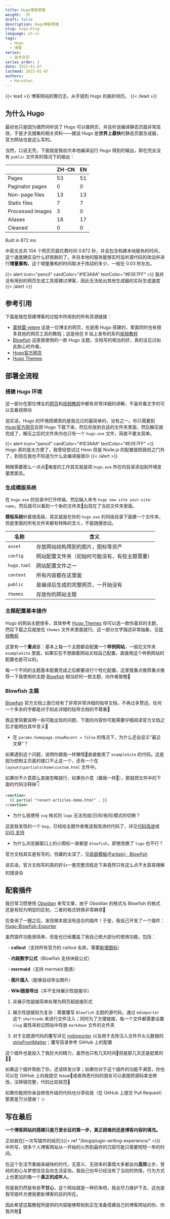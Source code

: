 ```yaml
---
title: Hugo博客搭建
weight: -35
draft: false
description: Hugo博客搭建
slug: hugo-blog
language: zh-cn
tags:
  - Hugo
  - 博客
series:
  - 技术杂项
series_order: 3
date: 2025-01-07
lastmod: 2025-01-07
authors:
  - Morethan
---
```


{{< lead >}} 博客网站折腾日志，从手搓到 Hugo 的曲折经历。 {{< /lead >}}

## 为什么 Hugo

最初也只是因为偶然间听说了 Hugo 可以做网页，并且听说编译静态页面非常高效，于是才去搜集的相关资料——据说 Hugo 是**世界上最快**的静态页面生成器，官方网站也是这么写的。

当然，口说无凭，下面就是我初次本地编译运行 Hugo 得到的输出，即在完全没有 `public` 文件夹的情况下的输出：

|                  | ZH-CN | EN  |
| ---------------- | ----- | --- |
| Pages            | 53    | 51  |
| Paginator pages  | 0     | 0   |
| Non-page files   | 13    | 13  |
| Static files     | 7     | 7   |
| Processed images | 3     | 0   |
| Aliases          | 18    | 17  |
| Cleaned          | 0     | 0   |

Built in 872 ms

中英文总共 104 个网页页面花费时间 0.872 秒，并且包含构建本地服务的时间，这个速度确实没什么好挑剔的了。并且本地的服务能够实时监听源代码的改动并进行**增量重构**，这个增量重构的时间取决于改动的多少，一般在 0.03 秒左右。


{{< alert icon="pencil" cardColor="#1E3A8A" textColor="#E0E7FF" >}}
我并没有用别的网页生成工具搭建过博客，因此无法给出其他生成器的实际生成速度
{{< /alert >}}

## 参考引用

下面是我在搭建博客的过程中所用到的所有资源链接：

- [莱特雷-letere](https://letere-gzj.github.io/hugo-stack/) 这是一位博主的网页，也是用 Hugo 搭建的，里面同时也有很多其他的网页工具的教程；这是他在 B 站上发布的系列[视频教程](https://www.bilibili.com/video/BV1bovfeaEtQ/?spm_id_from=333.337.search-card.all.click&vd_source=38d0addc11facdcdfe9d401e43b75680)
- [Blowfish](https://blowfish.page/zh-cn/) 这是我使用的一款 Hugo 主题，文档写的相当的好，真的没见过如此耐心的作者。
- [Hugo官方网页](https://gohugo.io/)
- [Hugo Themes](https://themes.gohugo.io/) 

## 部署全流程

### 搭建 Hugo 环境

这一部分在那位博主的[网页](https://letere-gzj.github.io/hugo-stack/)和[视频教程](https://www.bilibili.com/video/BV1bovfeaEtQ/?spm_id_from=333.337.search-card.all.click&vd_source=38d0addc11facdcdfe9d401e43b75680)中都有非常详细的讲解，不喜欢看文字的可以去看视频😝

说实话，Hugo 的环境搭建真的是我见过的最简单的，没有之一。你只需要到 [Hugo官方网页](https://gohugo.io/)去把 Hugo 下载下来，然后存放到合适的文件夹里面，然后解压就完成了，解压之后的文件夹内也只有一个 `hugo.exe` 文件，简直不要太简单。


{{< alert icon="pencil" cardColor="#1E3A8A" textColor="#E0E7FF" >}}
Hugo 真的是太方便了，我曾经尝试过 Hexo 但是 Node.js 的配置就把我拒之门外了，到现在我也不知道为什么会编译报错😢
{{< /alert >}}

稍微需要那么一点点🤏难度的工作其实就是把 `hugo.exe` 所在的目录添加到环境变量里面去。

### 生成模版系统

在 `hugo.exe` 的目录中打开终端，然后输入命令 `hugo new site your-site-name`，然后就可以看到一个新的文件夹📂出现在了当前文件夹里面。

**模板系统**听着很高级，其实就是在你的 `hugo.exe` 的同级目录下面建一个文件夹，但是里面的所有文件夹都有特殊的含义，不能随便改动。

| 名称          | 含义                      |
| ----------- | ----------------------- |
| `asset`     | 存放网站结构用到的图片，图标等资产       |
| `config`    | 网站配置文件夹（初始时可能没有，有些主题需要） |
| `hugo.toml` | 网站配置文件之一                |
| `content`   | 所有内容都在这里面               |
| `public`    | 是编译后生成的完整网页，一开始没有       |
| `themes`    | 存放你的网站主题                |

### 主题配置基本操作

Hugo 的网站主题很多，具体参考 [Hugo Themes](https://themes.gohugo.io/) 你可以选一款你喜欢的主题，然后下载之后就放在 `themes` 文件夹里面就行。这一部分文字描述非常抽象，见[视频教程](https://www.bilibili.com/video/BV1bovfeaEtQ/?spm_id_from=333.337.search-card.all.click&vd_source=38d0addc11facdcdfe9d401e43b75680)

这里有一个**重点**是：基本上每一个主题都会配置一个**样例网站**，一般在文件夹 `exampleSite` 里面，如果实在不想跟着网站文档自己配置，直接用这个样例网站的配置也是可以的。

每一个不同的主题基本配置完成之后都要进行个性化配置。这里我重点推荐重点推荐一下我使用的主题 [Blowfish](https://blowfish.page/zh-cn/) 相当好的一款主题，向作者致敬🫡

### Blowfish 主题

[Blowfish](https://blowfish.page/zh-cn/) 官方文档上面已经有了非常非常详细的指导文档，不再过多赘述。任何一个多余的字都是对于如此详细的指导文档的不尊重🫡

我这里简要说明一些可能出现的问题，下面的内容你可能需要仔细阅读官方文档之后才能明白其中含义🤔

- 在 `params.homepage.showRecent = false` 的情况下，为什么还会显示"最近文章"？

如果遇到这个问题，说明你跟我一样懒惰🤪直接套用了 `exampleSite` 的代码。这是因为控制主页面的接口不止这一个，还有一个在 `layouts\partials\home\custom.html` 文件中。

如果你不介意那么直接忽略就行，如果你介意（跟我一样🤪），那就把文件中的下面的代码注释掉👇

```html
<section>
  {{ partial "recent-articles-demo.html" . }}
</section>
```

- 为什么我使用 `svg` 格式的 `logo` 无法完成(日间/夜间)模式的切换？

这是我发现的一个 `bug`，已经给主题作者推送我改进的代码了，详见[代码改进](https://github.com/nunocoracao/blowfish/pull/1902)或 [SVG 支持](https://github.com/morethan987/hugo_main/blob/main/assets/js/appearance.js)

- 为什么浏览器窗口上的小图标一直都是 `blowfish`，即使改换了 `logo` 也不行？

官方文档其实是有写的，但藏的太深了，见[局部模板(Partials) · Blowfish](https://blowfish.page/zh-cn/docs/partials/#%E7%BD%91%E7%AB%99%E5%9B%BE%E6%A0%87favicons)

说实话，官方文档写的真的好👍一套完整流程走下来竟然只有这么点不太容易理解的错误😋

## 配套插件

我日常习惯使用 [Obsidian](https://obsidian.md/) 来写文章，由于 Obsidian 的格式与 Blowfish 的格式还是有较为明显的区别，二者的格式转换非常麻烦🤔

在查询了一圈之后，发现根本就没有适合的插件！于是，我自己开发了一个插件：[Hugo-Blowfish-Exporter](https://github.com/morethan987/Hugo-Blowfish-Exporter)

虽然插件功能很简单，但是也已经覆盖了我自己绝大部分的使用功能，包括：

  - **callout**（支持所有官方的 callout 名称，需要[新增图标](https://github.com/morethan987/hugo_main/tree/main/assets/icons)）

  - **内联数学公式**（Blowfish 支持块级公式）

  - **mermaid**（支持 mermaid 图表）

  - **图片插入**（能够自动导出图片）

  - **Wiki链接导出**（并不支持展示性链接😢）

1. 非展示性链接简单处理为网页超链接形式

2. 展示性链接较为复杂：需要覆写 `Blowfish` 主题的源代码，通过 `mdimporter` 这个 `shortcode` 来进行文件注入；同时为了方便链接，每一个文件都需要设置 `slug` 属性来标记网站中存放 `markdown` 文件的文件夹
3. 对于主题源代码的覆写详见 [mdimporter](https://github.com/morethan987/hugo_main/blob/main/layouts/shortcodes/mdimporter.html) 以及用于去除注入文件开头元数据的 [stripFrontMatter](https://github.com/morethan987/hugo_main/blob/main/layouts/partials/stripFrontMatter.html)；覆写目录参考 GitHub 上的配置

这个插件也是投入了我巨大的精力，虽然也只有几天时间🤔但是那几天还是挺累的😵‍💫

如果这个插件帮助了你，还请转发分享；如果你对于这个插件的功能不满意，你也可以在 GitHub 上向我提交 Issue🫡或者熟悉代码的朋友可以直接把源码拿去修改，注释很完整，代码比较规范🤗

如果你能把你亲自修改升级的代码也分享给我（在 GitHub 上提交 Pull Request）那更是万分感谢！☺️

## 写在最后

**一个博客网站的搭建只是万里长征的第一步，真正困难的还是博客内容的填充。**

正如我在[一次写插件的经历]({{< ref "/blog/plugin-writing-experience/" >}})中所写，很多个人博客网站从一开始的火热到最终的沉寂可能只需要短短一年的时间。

在这个生活节奏越来越快的时代，无意义、无效率的事情大多都会向**高效**让步，曾经的初心与梦想往往会向生活妥协。我自己也早已经没有了当初的热情，行为方式上也更加的像一个**真正的成年人**。

但是我仍然是有些**不甘心**，这个网站就是一种抗争吧，我会尽力维护下去，这也是我写插件方便我更新博客的目的所在。

因此希望这篇教程所提供的内容能够帮助到正在准备搭建自己的博客网站的你，你我共勉🫡
